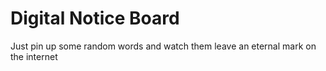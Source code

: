 # Digital Notice Board
Just pin up some random words and watch them leave an eternal mark on the internet
